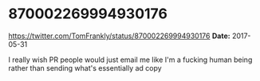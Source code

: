 # 870002269994930176
https://twitter.com/TomFrankly/status/870002269994930176
**Date:** 2017-05-31

I really wish PR people would just email me like I'm a fucking human being rather than sending what's essentially ad copy
